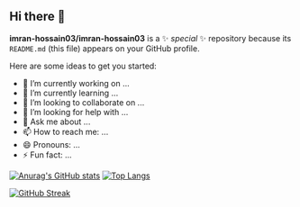 ## Hi there 👋


**imran-hossain03/imran-hossain03** is a ✨ _special_ ✨ repository because its `README.md` (this file) appears on your GitHub profile.

Here are some ideas to get you started:

- 🔭 I’m currently working on ...
- 🌱 I’m currently learning ...
- 👯 I’m looking to collaborate on ...
- 🤔 I’m looking for help with ...
- 💬 Ask me about ...
- 📫 How to reach me: ...
- 😄 Pronouns: ...
- ⚡ Fun fact: ...


[![Anurag's GitHub stats](https://github-readme-stats.vercel.app/api?username=imran-hossain03&show_icons=true&theme=dark)]() [![Top Langs](https://github-readme-stats.vercel.app/api/top-langs/?username=imran-hossain03&langs_count=16&theme=dark&layout=compact)]()


[![GitHub Streak](https://github-readme-streak-stats.herokuapp.com/?user=imran-hossain03&show_icons=true&theme=dark)](https://git.io/streak-stats)

